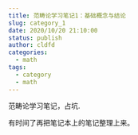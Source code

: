 ```yaml
---
title: 范畴论学习笔记1：基础概念与结论
slug: category_1
date: 2020/10/20 21:10:00
status: publish
author: cldfd
categories: 
  - math
tags: 
  - category
  - math
---
```


范畴论学习笔记，占坑.

有时间了再把笔记本上的笔记整理上来。

